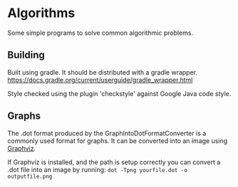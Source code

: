 # Algorithms

Some simple programs to solve common algorithmic problems.

## Building
Built using gradle. It should be distributed with a gradle wrapper.
https://docs.gradle.org/current/userguide/gradle_wrapper.html

Style checked using the plugin 'checkstyle' against Google Java code style.

## Graphs
The .dot format produced by the GraphIntoDotFormatConverter is a commonly used format for graphs. It can be converted into an image using [Graphviz](http://www.graphviz.org/).
 
If Graphviz is installed, and the path is setup correctly you can convert a .dot file into an image by running:
`dot -Tpng yourfile.dot -o outputfile.png`